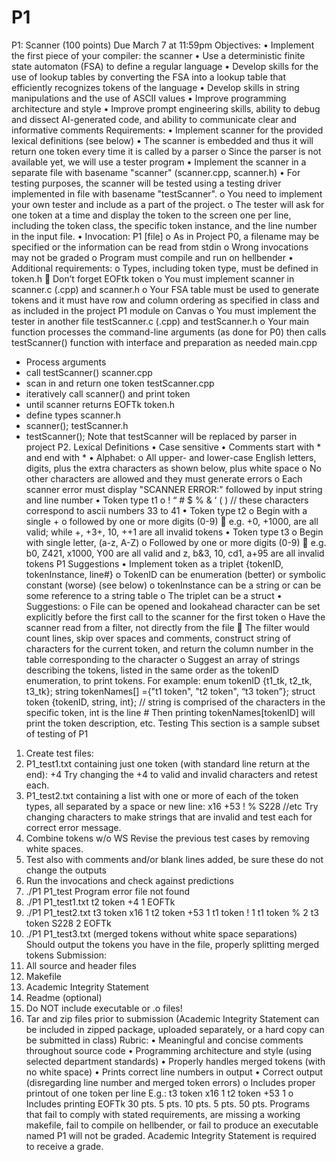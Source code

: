 # P1

P1: Scanner (100 points)
Due March 7 at 11:59pm
Objectives:
• Implement the first piece of your compiler: the scanner
• Use a deterministic finite state automaton (FSA) to define a regular language
• Develop skills for the use of lookup tables by converting the FSA into a lookup table that efficiently
recognizes tokens of the language
• Develop skills in string manipulations and the use of ASCII values
• Improve programming architecture and style
• Improve prompt engineering skills, ability to debug and dissect AI-generated code, and ability to
communicate clear and informative comments
Requirements:
• Implement scanner for the provided lexical definitions (see below)
• The scanner is embedded and thus it will return one token every time it is called by a parser
o Since the parser is not available yet, we will use a tester program
• Implement the scanner in a separate file with basename "scanner" (scanner.cpp, scanner.h)
• For testing purposes, the scanner will be tested using a testing driver implemented in file with
basename "testScanner".
o You need to implement your own tester and include as a part of the project.
o The tester will ask for one token at a time and display the token to the screen one per line,
including the token class, the specific token instance, and the line number in the input file.
• Invocation:
P1 [file]
o As in Project P0, a filename may be specified or the information can be read from stdin
o Wrong invocations may not be graded
o Program must compile and run on hellbender
• Additional requirements:
o Types, including token type, must be defined in token.h
 Don’t forget EOFtk token
o You must implement scanner in scanner.c (.cpp) and scanner.h
o Your FSA table must be used to generate tokens and it must have row and column ordering as
specified in class and as included in the project P1 module on Canvas
o You must implement the tester in another file testScanner.c (.cpp) and testScanner.h
o Your main function processes the command-line arguments (as done for P0) then calls
testScanner() function with interface and preparation as needed
main.cpp
- Process arguments
- call testScanner()
scanner.cpp
- scan in and return one
token
testScanner.cpp
- iteratively call scanner()
and print token
- until scanner returns EOFTk
token.h
- define types
scanner.h
- scanner();
testScanner.h
- testScanner();
Note that testScanner will be replaced by parser in project P2.
Lexical Definitions
• Case sensitive
• Comments start with * and end with *
• Alphabet:
o All upper- and lower-case English letters, digits, plus the extra characters as shown below, plus
white space
o No other characters are allowed and they must generate errors
o Each scanner error must display "SCANNER ERROR:" followed by input string and line number
• Token type t1
o ! “ # $ % & ‘ ( ) // these characters correspond to ascii numbers 33 to 41
• Token type t2
o Begin with a single +
o followed by one or more digits (0-9)
 e.g. +0, +1000, are all valid; while +, +3+, 10, ++1 are all invalid tokens
• Token type t3
o Begin with single letter, (a-z, A-Z)
o Followed by one or more digits (0-9)
 e.g. b0, Z421, x1000, Y00 are all valid and z, b&3, 10, cd1, a+95 are all invalid tokens
P1 Suggestions
• Implement token as a triplet {tokenID, tokenInstance, line#}
o TokenID can be enumeration (better) or symbolic constant (worse) (see below)
o tokenInstance can be a string or can be some reference to a string table
o The triplet can be a struct
• Suggestions:
o File can be opened and lookahead character can be set explicitly before the first call to the
scanner for the first token
o Have the scanner read from a filter, not directly from the file
 The filter would count lines, skip over spaces and comments, construct string of
characters for the current token, and return the column number in the table
corresponding to the character
o Suggest an array of strings describing the tokens, listed in the same order as the tokenID
enumeration, to print tokens. For example:
enum tokenID {t1_tk, t2_tk, t3_tk};
string tokenNames[] ={"t1 token", "t2 token", “t3 token”};
struct token {tokenID, string, int}; // string is comprised of the characters in the specific token, int is the line #
Then printing tokenNames[tokenID] will print the token description, etc.
Testing
This section is a sample subset of testing of P1
1. Create test files:
1. P1_test1.txt containing just one token (with standard line return at the end):
+4
Try changing the +4 to valid and invalid characters and retest each.
2. P1_test2.txt containing a list with one or more of each of the token types, all separated by a
space or new line:
x16 +53 !
% S228
//etc
Try changing characters to make strings that are invalid and test each for correct error message.
3. Combine tokens w/o WS
Revise the previous test cases by removing white spaces.
4. Test also with comments and/or blank lines added, be sure these do not change the outputs
2. Run the invocations and check against predictions
1. ./P1 P1_test
Program error file not found
2. ./P1 P1_test1.txt
t2 token +4 1
EOFTk
3. ./P1 P1_test2.txt
t3 token x16 1
t2 token +53 1
t1 token ! 1
t1 token % 2
t3 token S228 2
EOFTk
4. ./P1 P1_test3.txt (merged tokens without white space separations)
Should output the tokens you have in the file, properly splitting merged tokens
Submission:
1. All source and header files
2. Makefile
3. Academic Integrity Statement
4. Readme (optional)
5. Do NOT include executable or .o files!
6. Tar and zip files prior to submission (Academic Integrity Statement can be included in zipped package, uploaded
separately, or a hard copy can be submitted in class)
Rubric:
• Meaningful and concise comments throughout source code • Programming architecture and style (using selected department standards) • Properly handles merged tokens (with no white space) • Prints correct line numbers in output • Correct output (disregarding line number and merged token errors) o Includes proper printout of one token per line
E.g.: t3 token x16 1
t2 token +53 1
o Includes printing EOFTk
30 pts.
5 pts.
10 pts.
5 pts.
50 pts.
Programs that fail to comply with stated requirements, are missing a working makefile, fail to compile on hellbender,
or fail to produce an executable named P1 will not be graded. Academic Integrity Statement is required to receive a
grade.
